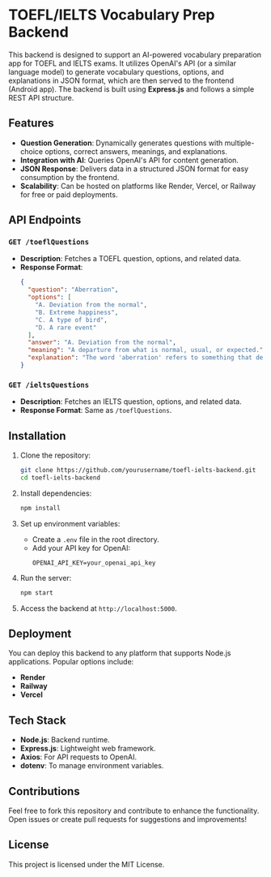 # TOEFL/IELTS Vocabulary Prep Backend

This backend is designed to support an AI-powered vocabulary preparation app for TOEFL and IELTS exams. It utilizes OpenAI's API (or a similar language model) to generate vocabulary questions, options, and explanations in JSON format, which are then served to the frontend (Android app). The backend is built using **Express.js** and follows a simple REST API structure.

## Features
- **Question Generation**: Dynamically generates questions with multiple-choice options, correct answers, meanings, and explanations.
- **Integration with AI**: Queries OpenAI's API for content generation.
- **JSON Response**: Delivers data in a structured JSON format for easy consumption by the frontend.
- **Scalability**: Can be hosted on platforms like Render, Vercel, or Railway for free or paid deployments.

## API Endpoints

### `GET /toeflQuestions`
- **Description**: Fetches a TOEFL question, options, and related data.
- **Response Format**:
  ```json
  {
    "question": "Aberration",
    "options": [
      "A. Deviation from the normal",
      "B. Extreme happiness",
      "C. A type of bird",
      "D. A rare event"
    ],
    "answer": "A. Deviation from the normal",
    "meaning": "A departure from what is normal, usual, or expected.",
    "explanation": "The word 'aberration' refers to something that deviates from the usual or normal course."
  }
  ```

### `GET /ieltsQuestions`
- **Description**: Fetches an IELTS question, options, and related data.
- **Response Format**: Same as `/toeflQuestions`.

## Installation

1. Clone the repository:
   ```bash
   git clone https://github.com/yourusername/toefl-ielts-backend.git
   cd toefl-ielts-backend
   ```

2. Install dependencies:
   ```bash
   npm install
   ```

3. Set up environment variables:
   - Create a `.env` file in the root directory.
   - Add your API key for OpenAI:
     ```
     OPENAI_API_KEY=your_openai_api_key
     ```

4. Run the server:
   ```bash
   npm start
   ```

5. Access the backend at `http://localhost:5000`.

## Deployment
You can deploy this backend to any platform that supports Node.js applications. Popular options include:
- **Render**
- **Railway**
- **Vercel**

## Tech Stack
- **Node.js**: Backend runtime.
- **Express.js**: Lightweight web framework.
- **Axios**: For API requests to OpenAI.
- **dotenv**: To manage environment variables.

## Contributions
Feel free to fork this repository and contribute to enhance the functionality. Open issues or create pull requests for suggestions and improvements!

## License
This project is licensed under the MIT License.
